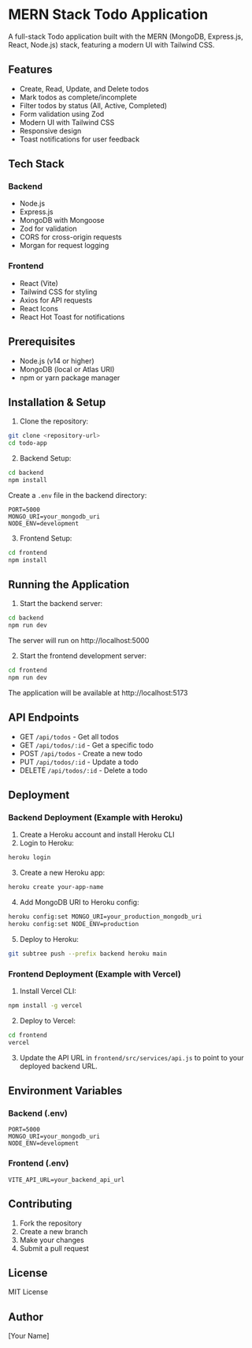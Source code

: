 # MERN Stack Todo Application

A full-stack Todo application built with the MERN (MongoDB, Express.js, React, Node.js) stack, featuring a modern UI with Tailwind CSS.

## Features

- Create, Read, Update, and Delete todos
- Mark todos as complete/incomplete
- Filter todos by status (All, Active, Completed)
- Form validation using Zod
- Modern UI with Tailwind CSS
- Responsive design
- Toast notifications for user feedback

## Tech Stack

### Backend
- Node.js
- Express.js
- MongoDB with Mongoose
- Zod for validation
- CORS for cross-origin requests
- Morgan for request logging

### Frontend
- React (Vite)
- Tailwind CSS for styling
- Axios for API requests
- React Icons
- React Hot Toast for notifications

## Prerequisites

- Node.js (v14 or higher)
- MongoDB (local or Atlas URI)
- npm or yarn package manager

## Installation & Setup

1. Clone the repository:
```bash
git clone <repository-url>
cd todo-app
```

2. Backend Setup:
```bash
cd backend
npm install
```

Create a `.env` file in the backend directory:
```env
PORT=5000
MONGO_URI=your_mongodb_uri
NODE_ENV=development
```

3. Frontend Setup:
```bash
cd frontend
npm install
```

## Running the Application

1. Start the backend server:
```bash
cd backend
npm run dev
```
The server will run on http://localhost:5000

2. Start the frontend development server:
```bash
cd frontend
npm run dev
```
The application will be available at http://localhost:5173

## API Endpoints

- GET `/api/todos` - Get all todos
- GET `/api/todos/:id` - Get a specific todo
- POST `/api/todos` - Create a new todo
- PUT `/api/todos/:id` - Update a todo
- DELETE `/api/todos/:id` - Delete a todo

## Deployment

### Backend Deployment (Example with Heroku)

1. Create a Heroku account and install Heroku CLI
2. Login to Heroku:
```bash
heroku login
```

3. Create a new Heroku app:
```bash
heroku create your-app-name
```

4. Add MongoDB URI to Heroku config:
```bash
heroku config:set MONGO_URI=your_production_mongodb_uri
heroku config:set NODE_ENV=production
```

5. Deploy to Heroku:
```bash
git subtree push --prefix backend heroku main
```

### Frontend Deployment (Example with Vercel)

1. Install Vercel CLI:
```bash
npm install -g vercel
```

2. Deploy to Vercel:
```bash
cd frontend
vercel
```

3. Update the API URL in `frontend/src/services/api.js` to point to your deployed backend URL.

## Environment Variables

### Backend (.env)
```env
PORT=5000
MONGO_URI=your_mongodb_uri
NODE_ENV=development
```

### Frontend (.env)
```env
VITE_API_URL=your_backend_api_url
```

## Contributing

1. Fork the repository
2. Create a new branch
3. Make your changes
4. Submit a pull request

## License

MIT License

## Author

[Your Name]
